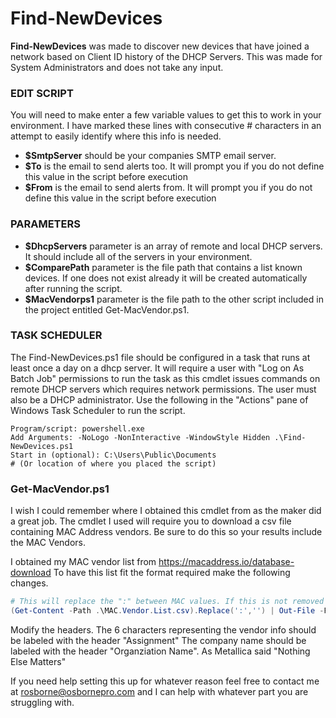 # Find-NewDevices
**Find-NewDevices** was made to discover new devices that have joined a network based on Client ID history of the DHCP Servers. This was made for System Administrators and does not take any input.

### EDIT SCRIPT
You will need to make enter a few variable values to get this to work in your environment. I have marked these lines with consecutive # characters in an attempt to easily identify where this info is needed.
- **$SmtpServer** should be your companies SMTP email server.
- **$To** is the email to send alerts too. It will prompt you if you do not define this value in the script before execution
- **$From** is the email to send alerts from. It will prompt you if you do not define this value in the script before execution

### PARAMETERS
- **$DhcpServers** parameter is an array of remote and local DHCP servers. It should include all of the servers in your environment.
- **$ComparePath** parameter is the file path that contains a list known devices. If one does not exist already it will be created automatically after running the script.
- **$MacVendorps1** parameter is the file path to the other script included in the project entitled Get-MacVendor.ps1.

### TASK SCHEDULER
The Find-NewDevices.ps1 file should be configured in a task that runs at least once a day on a dhcp server. It will require a user with "Log on As Batch Job" permissions to run the task as this cmdlet issues commands on remote DHCP servers which requires network permissions. The user must also be a DHCP administrator. Use the following in the "Actions" pane of Windows Task Scheduler to run the script.
```
Program/script: powershell.exe
Add Arguments: -NoLogo -NonInteractive -WindowStyle Hidden .\Find-NewDevices.ps1
Start in (optional): C:\Users\Public\Documents
# (Or location of where you placed the script)
```

### Get-MacVendor.ps1
I wish I could remember where I obtained this cmdlet from as the maker did a great job. The cmdlet I used will require you to download a csv file containing MAC Address vendors. Be sure to do this so your results include the MAC Vendors. 

I obtained my MAC vendor list from https://macaddress.io/database-download 
To have this list fit the format required make the following changes.
```powershell
# This will replace the ":" between MAC values. If this is not removed you will not have any matches
(Get-Content -Path .\MAC.Vendor.List.csv).Replace(':','') | Out-File -Path .\MACVendorList.csv
```
Modify the headers. The 6 characters representing the vendor info should be labeled with the header "Assignment"
The company name should be labeled with the header "Organziation Name". 
As Metallica said "Nothing Else Matters"

If you need help setting this up for whatever reason feel free to contact me at rosborne@osbornepro.com and I can help with whatever part you are struggling with.
